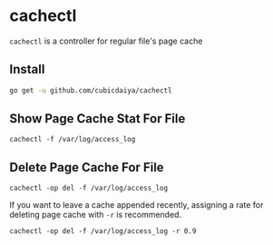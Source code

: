 # cachectl

`cachectl` is a controller for regular file's page cache

## Install

```bash
go get -u github.com/cubicdaiya/cachectl
```

## Show Page Cache Stat For File

```
cachectl -f /var/log/access_log
```

## Delete Page Cache For File

```
cachectl -op del -f /var/log/access_log
```

If you want to leave a cache appended recently, assigning a rate for deleting page cache with `-r` is recommended.

```
cachectl -op del -f /var/log/access_log -r 0.9
```
